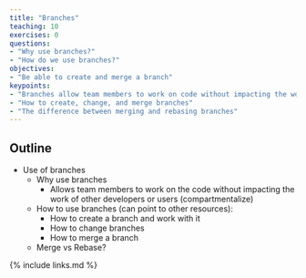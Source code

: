 ```yaml
---
title: "Branches"
teaching: 10
exercises: 0
questions:
- "Why use branches?"
- "How do we use branches?"
objectives:
- "Be able to create and merge a branch"
keypoints:
- "Branches allow team members to work on code without impacting the work of other developers or users"
- "How to create, change, and merge branches"
- "The difference between merging and rebasing branches"
---
```


## Outline

- Use of branches
  - Why use branches
    - Allows team members to work on the code without impacting the work of other developers or users (compartmentalize)
  - How to use branches (can point to other resources):
    - How to create a branch and work with it
    - How to change branches
    - How to merge a branch
  - Merge vs Rebase?

{% include links.md %}
